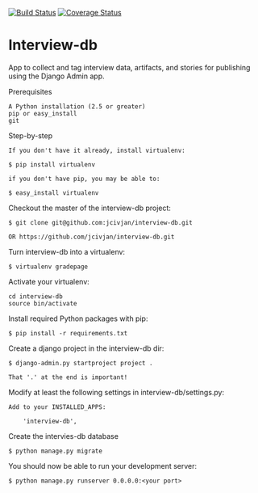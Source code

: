 [![Build Status](https://travis-ci.org/uw-it-aca/interview-db.svg?branch=0.0.0.b3)](https://travis-ci.org/uw-it-aca/interview-db)
[![Coverage Status](https://coveralls.io/repos/github/uw-it-aca/interview-db/badge.svg?branch=master)](https://coveralls.io/github/uw-it-aca/interview-db?branch=master)
# Interview-db

App to collect and tag interview data, artifacts, and stories for publishing using the Django Admin app.

Prerequisites

    A Python installation (2.5 or greater)
    pip or easy_install
    git

Step-by-step

    If you don't have it already, install virtualenv:

    $ pip install virtualenv

    if you don't have pip, you may be able to:

    $ easy_install virtualenv

Checkout the master of the interview-db project:

    $ git clone git@github.com:jcivjan/interview-db.git

    OR https://github.com/jcivjan/interview-db.git
    
Turn interview-db into a virtualenv:

    $ virtualenv gradepage   

Activate your virtualenv:

    cd interview-db
    source bin/activate
    
Install required Python packages with pip:

    $ pip install -r requirements.txt

Create a django project in the interview-db dir:

    $ django-admin.py startproject project .

    That '.' at the end is important!

Modify at least the following settings in interview-db/settings.py:

    Add to your INSTALLED_APPS:

        'interview-db',

Create the intervies-db database

    $ python manage.py migrate

You should now be able to run your development server:

    $ python manage.py runserver 0.0.0.0:<your port>


